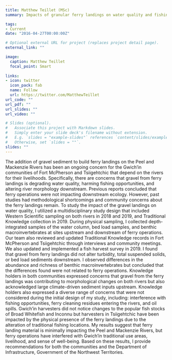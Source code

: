```yaml
---
title: Matthew Teillet (MSc)
summary: Impacts of granular ferry landings on water quality and fishing opportunities in the Mackenzie and Peel Rivers

tags:
- Current
date: "2016-04-27T00:00:00Z"

# Optional external URL for project (replaces project detail page).
external_link: ""

image:
  caption: Matthew Teillet
  focal_point: Smart
  
links:
- icon: twitter
  icon_pack: fab
  name: Follow
  url: https://twitter.com/MatthewTeillet
url_code: ""
url_pdf: ""
url_slides: ""
url_video: ""

# Slides (optional).
#   Associate this project with Markdown slides.
#   Simply enter your slide deck's filename without extension.
#   E.g. `slides = "example-slides"` references `content/slides/example-slides.md`.
#   Otherwise, set `slides = ""`.
slides: ""
---
```


The addition of gravel sediment to build ferry landings on the Peel and Mackenzie Rivers has been an ongoing concern for the Gwich’in communities of Fort McPherson and Tsiigehtchic that depend on the rivers for their livelihoods. Specifically, there are concerns that gravel from ferry landings is degrading water quality, harming fishing opportunities, and altering river morphology downstream. Previous reports concluded that ferry operations were not impacting downstream ecology. However, past studies had methodological shortcomings and community concerns about the ferry landings remain. To study the impact of the gravel landings on water quality, I utilized a multidisciplinary study design that included Western Scientific sampling on both rivers in 2018 and 2019, and Traditional Knowledge collection in 2019. During physical sampling, I collected depth-integrated samples of the water column, bed load samples, and benthic macroinvertebrates at sites upstream and downstream of ferry operations. Our team also reviewed and updated Traditional Knowledge records in Fort McPherson and Tsiigehtchic through interviews and community meetings. We also updated and implemented a fish harvest survey in 2019. I found that gravel from ferry landings did not alter turbidity, total suspended solids, or bed load sediments downstream. I observed differences in the abundance and richness of benthic macroinvertebrates but concluded that the differences found were not related to ferry operations. Knowledge holders in both communities expressed concerns that gravel from the ferry landings was contributing to morphological changes on both rivers but also acknowledged large climate-driven sediment inputs upstream. Knowledge holders also expressed a diverse range of concerns that were not considered during the initial design of my study, including: interference with fishing opportunities, ferry cleaning residues entering the rivers, and oil spills. Gwich’in harvesters did not notice changes to the popular fish stocks of Broad Whitefish and Inconnu but harvesters in Tsiigehtchic have been impacted by the physical presence of the ferry landings due to the alteration of traditional fishing locations. My results suggest that ferry landing material is minimally impacting the Peel and Mackenzie Rivers, but ferry operations have interfered with Gwich’in traditional use areas, livelihood, and sense of well-being. Based on these results, I provide recommendations for both the communities and the Department of Infrastructure, Government of the Northwest Territories. 
